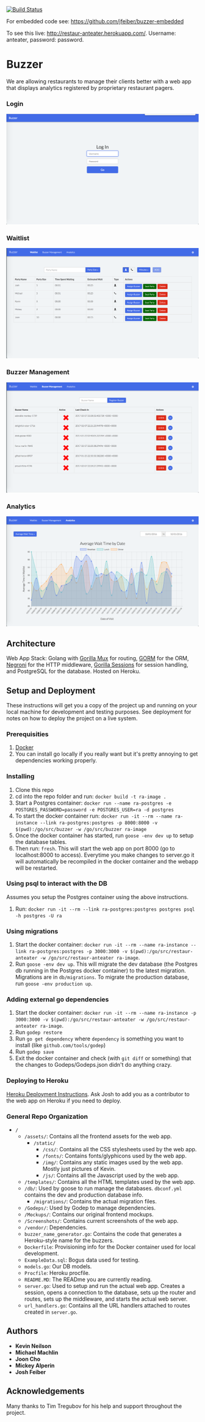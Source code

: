 [![Build Status](https://travis-ci.org/jfeiber/buzzer.svg?branch=master)](https://travis-ci.org/jfeiber/buzzer)

For embedded code see: https://github.com/jfeiber/buzzer-embedded

To see this live: http://restaur-anteater.herokuapp.com/. Username: anteater, password: password. 

# Buzzer

We are allowing restaurants to manage their clients better with a web app that displays analytics registered by proprietary restaurant pagers.

### Login
![Login Page](/Screenshots/Logout.png?raw_true)

### Waitlist
![Login Page](/Screenshots/Waitlist.png?raw=true)

### Buzzer Management
![Buzzer Management](/Screenshots/BuzzerManagement.png?raw=true)

### Analytics
![Analytics](/Screenshots/Analytics.png?raw=true)

## Architecture

Web App Stack:
Golang with [Gorilla Mux](https://github.com/gorilla/mux) for routing, [GORM](https://github.com/jinzhu/gorm) for the ORM, [Negroni](https://github.com/urfave/negroni) for the HTTP middleware, [Gorilla Sessions](https://github.com/gorilla/sessions) for session handling, and PostgreSQL for the database. Hosted on Heroku.

## Setup and Deployment

These instructions will get you a copy of the project up and running on your local machine for development and testing purposes. See deployment for notes on how to deploy the project on a live system.

### Prerequisities

1. [Docker](https://docs.docker.com/docker-for-mac/)
2.  You can install go locally if you really want but it's pretty annoying to get dependencies working properly.

### Installing

1. Clone this repo
2. cd into the repo folder and run: `docker build -t ra-image .`
3. Start a Postgres container: `docker run --name ra-postgres -e POSTGRES_PASSWORD=password -e POSTGRES_USER=ra -d postgres`
4. To start the docker container run: `docker run -it --rm --name ra-instance --link ra-postgres:postgres -p 8000:8000 -v $(pwd):/go/src/buzzer -w /go/src/buzzer ra-image`
5. Once the docker container has started, run `goose -env dev up` to setup the database tables.
6. Then run: `fresh`. This will start the web app on port 8000 (go to localhost:8000 to access). Everytime you make changes to server.go it will automatically be recompiled in the docker container and the webapp will be restarted.

### Using psql to interact with the DB

Assumes you setup the Postgres container using the above instructions.

1. Run: `docker run -it --rm --link ra-postgres:postgres postgres psql -h postgres -U ra`

### Using migrations

1. Start the docker container: `docker run -it --rm --name ra-instance --link ra-postgres:postgres -p 3000:3000 -v $(pwd):/go/src/restaur-anteater -w /go/src/restaur-anteater ra-image`.
2. Run `goose -env dev up`. This will migrate the dev database (the Postgres db running in the Postgres docker container) to the latest migration. Migrations are in `db/migrations`. To migrate
the production database, run `goose -env production up`.

### Adding external go dependencies

1. Start the docker container: `docker run -it --rm --name ra-instance -p 3000:3000 -v $(pwd):/go/src/restaur-anteater -w /go/src/restaur-anteater ra-image`.
2. Run `godep restore`
3. Run `go get dependency` where `dependency` is something you want to install (like `github.com/tools/godep`)
4. Run `godep save`
5. Exit the docker container and check (with `git diff` or something) that the changes to Godeps/Godeps.json didn't do anything crazy.

### Deploying to Heroku
[Heroku Deployment Instructions](https://devcenter.heroku.com/articles/git). Ask Josh to add you as a contributor to the web app on Heroku if you need to deploy.

### General Repo Organization
* `/`
  * `/assets/`: Contains all the frontend assets for the web app.
    * `/static/`
      * `/css/`: Contains all the CSS stylesheets used by the web app.
      * `/fonts/`: Contains fonts/glyphicons used by the web app.
      * `/img/`: Contains any static images used by the web app. Mostly just pictures of Kevin.
      * `/js/`: Contains all the Javascript used by the web app.
  * `/templates/`: Contains all the HTML templates used by the web app.
  * `/db/`: Used by goose to run manage the databases. `dbconf.yml` contains the dev and production database info.
    * `/migrations/`: Contains the actual migration files.
  * `/Godeps/`: Used by Godep to manage dependencies.
  * `/Mockups/`: Contains our original frontend mockups.
  * `/Screenshots/`: Contains current screenshots of the web app.
  * `/vendor/`: Dependencies.
  * `buzzer_name_generator.go`: Contains the code that generates a Heroku-style name for the buzzers.
  * `Dockerfile`: Provisioning info for the Docker container used for local development.
  * `ExampleData.sql`: Bogus data used for testing.
  * `models.go`: Our DB models.
  * `Procfile`: Heroku procfile.
  * `README.MD`: The READme you are currently reading.
  * `server.go`: Used to setup and run the actual web app. Creates a session, opens a connection to the database, sets up the router and routes, sets up the middleware, and starts the actual web server.
  * `url_handlers.go`: Contains all the URL handlers attached to routes created in `server.go`. 
  




## Authors

* **Kevin Neilson**
* **Michael Machlin**
* **Joon Cho**
* **Mickey Alperin**
* **Josh Feiber**

## Acknowledgements
Many thanks to Tim Tregubov for his help and support throughout the project.
